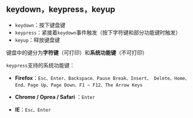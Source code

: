 ## keydown，keypress，keyup

- `keydown`：按下键盘键
- `keypress`：紧接着`keydown`事件触发（按下字符键和部分功能键时触发）
- `keyup`：释放键盘键

键盘中的键分为**字符键**（可打印）和**系统功能键**（不可打印）

`keypress`支持的系统功能键：

- **Firefox**：`Esc、Enter、Backspace、Pause Break、Insert、 Delete、Home、End、Page Up、Page Down、F1 ~ F12、The Arrow Keys`

- **Chrome / Oprea / Safari** ：`Enter`

- **IE**：`Esc、Enter`

